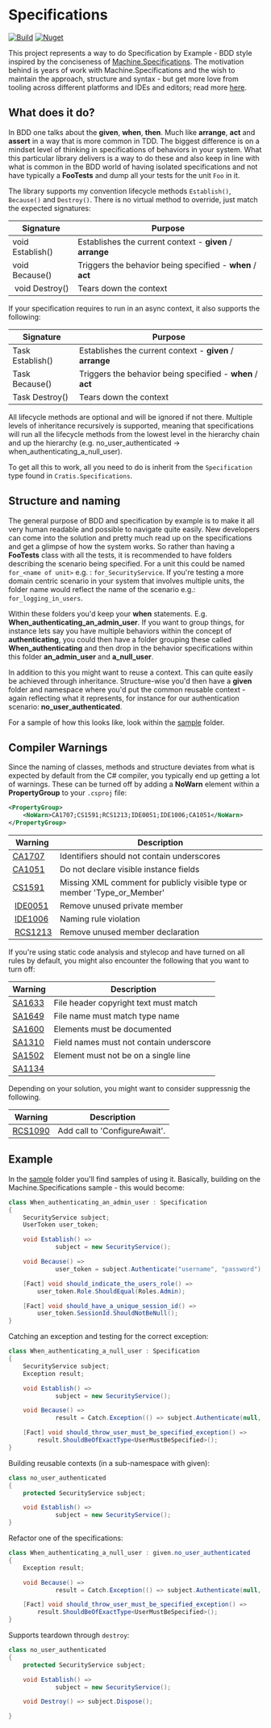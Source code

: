 # Specifications

[![Build](https://github.com/cratis/Specifications/actions/workflows/build.yml/badge.svg)](https://github.com/cratis-system/Specifications/actions/workflows/build.yml)
[![Nuget](https://img.shields.io/nuget/v/cratis.specifications)](http://nuget.org/packages/cratis.specifications)

This project represents a way to do Specification by Example - BDD style inspired by
the conciseness of [Machine.Specifications](https://github.com/machine/machine.specifications).
The motivation behind is years of work with Machine.Specifications and the wish to maintain
the approach, structure and syntax - but get more love from tooling across different platforms
and IDEs and editors; read more [here](https://www.ingebrigtsen.info/2021/09/05/specifications-in-xunit/).

## What does it do?

In BDD one talks about the **given**, **when**, **then**. Much like **arrange**, **act** and **assert** in a way that
is more common in TDD. The biggest difference is on a mindset level of thinking in specifications of behaviors in your
system. What this particular library delivers is a way to do these and also keep in line with what is common in the BDD
world of having isolated specifications and not have typically a **FooTests** and dump all your tests for the unit `Foo` in
it.

The library supports my convention lifecycle methods `Establish()`, `Because()` and `Destroy()`. There is no virtual method
to override, just match the expected signatures:

| Signature | Purpose |
| --------- | ------- |
| void Establish() | Establishes the current context - **given** / **arrange** |
| void Because() | Triggers the behavior being specified - **when** / **act** |
| void Destroy() | Tears down the context |

If your specification requires to run in an async context, it also supports the following:

| Signature | Purpose |
| --------- | ------- |
| Task Establish() | Establishes the current context - **given** / **arrange** |
| Task Because() | Triggers the behavior being specified - **when** / **act** |
| Task Destroy() | Tears down the context |

All lifecycle methods are optional and will be ignored if not there.
Multiple levels of inheritance recursively is supported, meaning that specifications will run all the lifecycle methods
from the lowest level in the hierarchy chain and up the hierarchy (e.g. no_user_authenticated -> when_authenticating_a_null_user).

To get all this to work, all you need to do is inherit from the `Specification` type found in `Cratis.Specifications`.

## Structure and naming

The general purpose of BDD and specification by example is to make it all very human readable and possible to navigate quite
easily. New developers can come into the solution and pretty much read up on the specifications and get a glimpse of how the
system works. So rather than having a **FooTests** class with all the tests, it is recommended to have folders describing the scenario being
specified. For a unit this could be named `for_<name of unit>` e.g. : `for_SecurityService`. If you're testing a more domain
centric scenario in your system that involves multiple units, the folder name would reflect the name of the scenario e.g.:
`for_logging_in_users`.

Within these folders you'd keep your **when** statements. E.g. **When_authenticating_an_admin_user**. If you want to group things,
for instance lets say you have multiple behaviors within the concept of **authenticating**, you could then have a folder grouping these
called **When_authenticating** and then drop in the behavior specifications within this folder **an_admin_user** and **a_null_user**.

In addition to this you might want to reuse a context. This can quite easily be achieved through inheritance. Structure-wise you'd
then have a **given** folder and namespace where you'd put the common reusable context - again reflecting what it represents,
for instance for our authentication scenario: **no_user_authenticated**.

For a sample of how this looks like, look within the [sample](./Sample) folder.

## Compiler Warnings

Since the naming of classes, methods and structure deviates from what is expected by default from the C# compiler, you typically
end up getting a lot of warnings. These can be turned off by adding a **NoWarn** element within a **PropertyGroup** to your `.csproj` file:

```xml
<PropertyGroup>
    <NoWarn>CA1707;CS1591;RCS1213;IDE0051;IDE1006;CA1051</NoWarn>
</PropertyGroup>
```

| Warning | Description |
| ------- | ----------- |
| [CA1707](https://docs.microsoft.com/en-us/dotnet/fundamentals/code-analysis/quality-rules/ca1707) | Identifiers should not contain underscores |
| [CA1051](https://docs.microsoft.com/en-us/dotnet/fundamentals/code-analysis/quality-rules/CA1051) | Do not declare visible instance fields |
| [CS1591](https://docs.microsoft.com/en-us/dotnet/csharp/language-reference/compiler-messages/cs1591)  | Missing XML comment for publicly visible type or member 'Type_or_Member' |
| [IDE0051](https://docs.microsoft.com/en-us/dotnet/fundamentals/code-analysis/style-rules/ide0051) | Remove unused private member |
| [IDE1006](https://docs.microsoft.com/en-us/dotnet/fundamentals/code-analysis/style-rules/naming-rules#rule-id-ide1006-naming-rule-violation) | Naming rule violation |
| [RCS1213](https://github.com/JosefPihrt/Roslynator/blob/master/docs/analyzers/RCS1213.md) | Remove unused member declaration|

If you're using static code analysis and stylecop and have turned on all rules by default, you might also encounter the following that you want to turn off:

| Warning | Description |
| ------- | ----------- |
| [SA1633](https://documentation.help/StyleCop/SA1636.html) | File header copyright text must match |
| [SA1649](https://documentation.help/StyleCop/SA1649.html) | File name must match type name |
| [SA1600](https://documentation.help/StyleCop/SA1600.html) | Elements must be documented |
| [SA1310](https://documentation.help/StyleCop/SA1310.html) | Field names must not contain underscore |
| [SA1502](https://documentation.help/StyleCop/SA1502.html) | Element must not be on a single line |
| [SA1134](https://documentation.help/StyleCop/SA1134.html) ||

Depending on your solution, you might want to consider suppressnig the following.

| Warning | Description |
| ------- | ----------- |
| [RCS1090](https://github.com/JosefPihrt/Roslynator/blob/master/docs/analyzers/RCS1090.md) | Add call to 'ConfigureAwait'.|

## Example

In the [sample](./Sample) folder you'll find samples of using it.
Basically, building on the Machine.Specifications sample - this would become:

```csharp
class When_authenticating_an_admin_user : Specification
{
    SecurityService subject;
    UserToken user_token;

    void Establish() =>
             subject = new SecurityService();

    void Because() =>
             user_token = subject.Authenticate("username", "password");

    [Fact] void should_indicate_the_users_role() =>
        user_token.Role.ShouldEqual(Roles.Admin);

    [Fact] void should_have_a_unique_session_id() =>
        user_token.SessionId.ShouldNotBeNull();
}
```

Catching an exception and testing for the correct exception:

```csharp
class When_authenticating_a_null_user : Specification
{
    SecurityService subject;
    Exception result;

    void Establish() =>
             subject = new SecurityService();

    void Because() =>
             result = Catch.Exception(() => subject.Authenticate(null, null));

    [Fact] void should_throw_user_must_be_specified_exception() =>
        result.ShouldBeOfExactType<UserMustBeSpecified>();
}
```

Building reusable contexts (in a sub-namespace with given):

```csharp
class no_user_authenticated
{
    protected SecurityService subject;

    void Establish() =>
             subject = new SecurityService();
}
```

Refactor one of the specifications:

```csharp
class When_authenticating_a_null_user : given.no_user_authenticated
{
    Exception result;

    void Because() =>
             result = Catch.Exception(() => subject.Authenticate(null, null));

    [Fact] void should_throw_user_must_be_specified_exception() =>
        result.ShouldBeOfExactType<UserMustBeSpecified>();
}
```

Supports teardown through `destroy`:

```csharp
class no_user_authenticated
{
    protected SecurityService subject;

    void Establish() =>
             subject = new SecurityService();

    void Destroy() => subject.Dispose();

}
```
